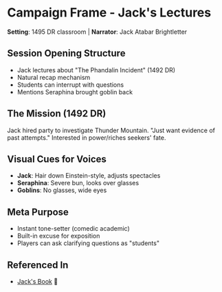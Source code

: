 # Campaign Frame - Jack's Lectures
**Setting**: 1495 DR classroom | **Narrator**: Jack Atabar Brightletter

## Session Opening Structure
- Jack lectures about "The Phandalin Incident" (1492 DR)
- Natural recap mechanism
- Students can interrupt with questions
- Mentions Seraphina brought goblin back

## The Mission (1492 DR)
Jack hired party to investigate Thunder Mountain.
"Just want evidence of past attempts."
Interested in power/riches seekers' fate.

## Visual Cues for Voices
- **Jack**: Hair down Einstein-style, adjusts spectacles
- **Seraphina**: Severe bun, looks over glasses
- **Goblins**: No glasses, wide eyes

## Meta Purpose
- Instant tone-setter (comedic academic)
- Built-in excuse for exposition
- Players can ask clarifying questions as "students"

## Referenced In
- [Jack's Book](../lore/GoblinResearch.md) 📍

